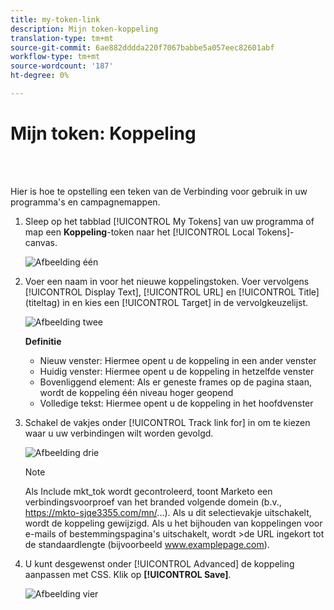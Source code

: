 ```yaml
---
title: my-token-link
description: Mijn token-koppeling
translation-type: tm+mt
source-git-commit: 6ae882dddda220f7067babbe5a057eec82601abf
workflow-type: tm+mt
source-wordcount: '187'
ht-degree: 0%

---
```



# Mijn token: Koppeling

<br> 

Hier is hoe te opstelling een teken van de Verbinding voor gebruik in uw programma&#39;s en campagnemappen.

1. Sleep op het tabblad [!UICONTROL My Tokens] van uw programma of map een **Koppeling**-token naar het [!UICONTROL Local Tokens]-canvas.

   ![Afbeelding één](/help/sky/assets/my-tokens/my-token-link/my-token-link-1.png)

1. Voer een naam in voor het nieuwe koppelingstoken. Voer vervolgens [!UICONTROL Display Text], [!UICONTROL URL] en [!UICONTROL Title] (titeltag) in en kies een [!UICONTROL Target] in de vervolgkeuzelijst.

   ![Afbeelding twee](/help/sky/assets/my-tokens/my-token-link/my-token-link-2.png)

   **Definitie**

   * Nieuw venster: Hiermee opent u de koppeling in een ander venster
   * Huidig venster: Hiermee opent u de koppeling in hetzelfde venster
   * Bovenliggend element: Als er geneste frames op de pagina staan, wordt de koppeling één niveau hoger geopend
   * Volledige tekst: Hiermee opent u de koppeling in het hoofdvenster

1. Schakel de vakjes onder [!UICONTROL Track link for] in om te kiezen waar u uw verbindingen wilt worden gevolgd.

   ![Afbeelding drie](/help/sky/assets/my-tokens/my-token-link/my-token-link-3.png)

   >[!NOTE]
   >
   >Als Include mkt_tok wordt gecontroleerd, toont Marketo een verbindingsvoorproef van het branded volgende domein (b.v., https://mkto-sjqe3355.com/mn/...). Als u dit selectievakje uitschakelt, wordt de koppeling gewijzigd. Als u het bijhouden van koppelingen voor e-mails of bestemmingspagina&#39;s uitschakelt, wordt >de URL ingekort tot de standaardlengte (bijvoorbeeld www.examplepage.com).

1. U kunt desgewenst onder [!UICONTROL Advanced] de koppeling aanpassen met CSS. Klik op **[!UICONTROL Save]**.

   ![Afbeelding vier](/help/sky/assets/my-tokens/my-token-link/my-token-link-4.png)
